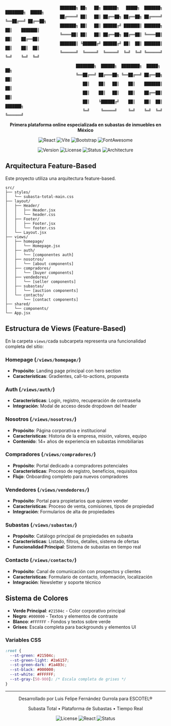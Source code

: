 ```
                        ███████╗ ██╗   ██╗ ██████╗   █████╗  ███████╗ ████████╗  █████╗
                        ██╔════╝ ██║   ██║ ██╔══██╗ ██╔══██╗ ██╔════╝ ╚══██╔══╝ ██╔══██╗
                        ███████╗ ██║   ██║ ██████╔╝ ███████║ ███████╗    ██║    ███████║
                        ╚════██║ ██║   ██║ ██╔══██╗ ██╔══██║ ╚════██║    ██║    ██╔══██║
                        ███████║ ╚██████╔╝ ██████╔╝ ██║  ██║ ███████║    ██║    ██║  ██║
                        ╚══════╝  ╚═════╝  ╚═════╝  ╚═╝  ╚═╝ ╚══════╝    ╚═╝    ╚═╝  ╚═╝
                       
                               ████████╗  ██████╗  ████████╗  █████╗  ██╗
                               ╚══██╔══╝ ██╔═══██╗ ╚══██╔══╝ ██╔══██╗ ██║
                                  ██║    ██║   ██║    ██║    ███████║ ██║
                                  ██║    ██║   ██║    ██║    ██╔══██║ ██║
                                  ██║    ╚██████╔╝    ██║    ██║  ██║ ███████╗
                                  ╚═╝     ╚═════╝     ╚═╝    ╚═╝  ╚═╝ ╚══════╝
```
<div align="center">

**Primera plataforma online especializada en subastas de inmuebles en México**

![React](https://img.shields.io/badge/React-18-61DAFB?style=for-the-badge&logo=react&logoColor=black)
![Vite](https://img.shields.io/badge/Vite-Latest-646CFF?style=for-the-badge&logo=vite&logoColor=white)
![Bootstrap](https://img.shields.io/badge/Bootstrap-5.0-7952B3?style=for-the-badge&logo=bootstrap&logoColor=white)
![FontAwesome](https://img.shields.io/badge/Font%20Awesome-6.0-339AF0?style=for-the-badge&logo=fontawesome&logoColor=white)

![Version](https://img.shields.io/badge/version-0.0.2-green.svg?style=flat-square)
![License](https://img.shields.io/badge/license-MIT-green.svg?style=flat-square)
![Status](https://img.shields.io/badge/status-development-yellow.svg?style=flat-square)
![Architecture](https://img.shields.io/badge/architecture-feature--based-blue.svg?style=flat-square)

</div>


## Arquitectura Feature-Based

Este proyecto utiliza una arquitectura feature-based.

```
src/
├── styles/
│   └── subasta-total-main.css
├── layout/
│   ├── Header/
│   │   ├── Header.jsx
│   │   └── header.css
│   ├── Footer/
│   │   ├── Footer.jsx
│   │   └── footer.css
│   └── Layout.jsx
├── views/
│   ├── homepage/
│   │   └── Homepage.jsx
│   ├── auth/                    
│   │   └── [componentes auth]
│   ├── nosotros/                
│   │   └── [about components]
│   ├── compradores/          
│   │   └── [buyer components]
│   ├── vendedores/           
│   │   └── [seller components]
│   ├── subastas/              
│   │   └── [auction components]
│   └── contacto/               
│       └── [contact components]
├── shared/
│   └── components/             
└── App.jsx                     
```

## Estructura de Views (Feature-Based)

En la carpeta `views/`cada subcarpeta representa una funcionalidad completa del sitio:

### Homepage (`/views/homepage/`)
- **Propósito**: Landing page principal con hero section
- **Características**: Gradientes, call-to-actions, propuesta

### Auth (`/views/auth/`)
- **Características**: Login, registro, recuperación de contraseña
- **Integración**: Modal de acceso desde dropdown del header

### Nosotros (`/views/nosotros/`)
- **Propósito**: Página corporativa e institucional
- **Características**: Historia de la empresa, misión, valores, equipo
- **Contenido**: 14+ años de experiencia en subastas inmobiliarias

### Compradores (`/views/compradores/`)
- **Propósito**: Portal dedicado a compradores potenciales
- **Características**: Proceso de registro, beneficios, requisitos
- **Flujo**: Onboarding completo para nuevos compradores

### Vendedores (`/views/vendedores/`)
- **Propósito**: Portal para propietarios que quieren vender
- **Características**: Proceso de venta, comisiones, tipos de propiedad
- **Integración**: Formularios de alta de propiedades

### Subastas (`/views/subastas/`)
- **Propósito**: Catálogo principal de propiedades en subasta
- **Características**: Listado, filtros, detalles, sistema de ofertas
- **Funcionalidad Principal**: Sistema de subastas en tiempo real

### Contacto (`/views/contacto/`)
- **Propósito**: Canal de comunicación con prospectos y clientes
- **Características**: Formulario de contacto, información, localización
- **Integración**: Newsletter y soporte técnico

## Sistema de Colores

- **Verde Principal**: `#21504c` - Color corporativo principal
- **Negro**: `#000000` - Textos y elementos de contraste
- **Blanco**: `#FFFFFF` - Fondos y textos sobre verde
- **Grises**: Escala completa para backgrounds y elementos UI

### Variables CSS
```css
:root {
  --st-green: #21504c;
  --st-green-light: #2a6157;
  --st-green-dark: #1a403c;
  --st-black: #000000;
  --st-white: #FFFFFF;
  --st-gray-[50-900]: /* Escala completa de grises */
}
```

---

<div align="center">
  <p>Desarrollado por Luis Felipe Fernández Gurrola para ESCOTEL® </p>
  <p>Subasta Total • Plataforma de Subastas • Tiempo Real</p>
  
  ![License](https://img.shields.io/badge/Template-ThemesLand-FF6B35?style=flat-square)
  ![React](https://img.shields.io/badge/React_Code-Luis_Fernández-61DAFB?style=flat-square)
  ![Status](https://img.shields.io/badge/License-Compliant-4CAF50?style=flat-square)
</div>
